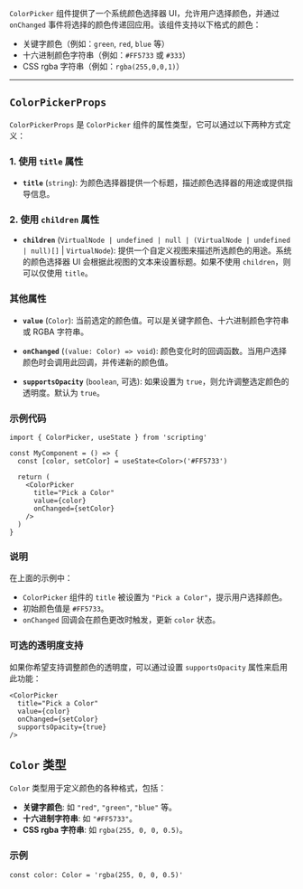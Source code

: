 `ColorPicker` 组件提供了一个系统颜色选择器 UI，允许用户选择颜色，并通过 `onChanged` 事件将选择的颜色传递回应用。该组件支持以下格式的颜色：
- 关键字颜色（例如：`green`, `red`, `blue` 等）
- 十六进制颜色字符串（例如：`#FF5733` 或 `#333`）
- CSS rgba 字符串（例如：`rgba(255,0,0,1)`）

---

## `ColorPickerProps`

`ColorPickerProps` 是 `ColorPicker` 组件的属性类型，它可以通过以下两种方式定义：

### 1. 使用 `title` 属性
- **`title`** (`string`): 为颜色选择器提供一个标题，描述颜色选择器的用途或提供指导信息。

### 2. 使用 `children` 属性
- **`children`** (`VirtualNode | undefined | null | (VirtualNode | undefined | null)[]` | `VirtualNode`): 提供一个自定义视图来描述所选颜色的用途。系统的颜色选择器 UI 会根据此视图的文本来设置标题。如果不使用 `children`，则可以仅使用 `title`。

### 其他属性

- **`value`** (`Color`): 当前选定的颜色值。可以是关键字颜色、十六进制颜色字符串或 RGBA 字符串。
  
- **`onChanged`** (`(value: Color) => void`): 颜色变化时的回调函数。当用户选择颜色时会调用此回调，并传递新的颜色值。

- **`supportsOpacity`** (`boolean`, 可选): 如果设置为 `true`，则允许调整选定颜色的透明度。默认为 `true`。

### 示例代码

```tsx
import { ColorPicker, useState } from 'scripting'

const MyComponent = () => {
  const [color, setColor] = useState<Color>('#FF5733')

  return (
    <ColorPicker
      title="Pick a Color"
      value={color}
      onChanged={setColor}
    />
  )
}
```

### 说明
在上面的示例中：
- `ColorPicker` 组件的 `title` 被设置为 `"Pick a Color"`，提示用户选择颜色。
- 初始颜色值是 `#FF5733`。
- `onChanged` 回调会在颜色更改时触发，更新 `color` 状态。

### 可选的透明度支持

如果你希望支持调整颜色的透明度，可以通过设置 `supportsOpacity` 属性来启用此功能：

```tsx
<ColorPicker
  title="Pick a Color"
  value={color}
  onChanged={setColor}
  supportsOpacity={true}
/>
```

## `Color` 类型

`Color` 类型用于定义颜色的各种格式，包括：
- **关键字颜色**: 如 `"red"`, `"green"`, `"blue"` 等。
- **十六进制字符串**: 如 `"#FF5733"`。
- **CSS rgba 字符串**: 如 `rgba(255, 0, 0, 0.5)`。

### 示例

```tsx
const color: Color = 'rgba(255, 0, 0, 0.5)'
```
